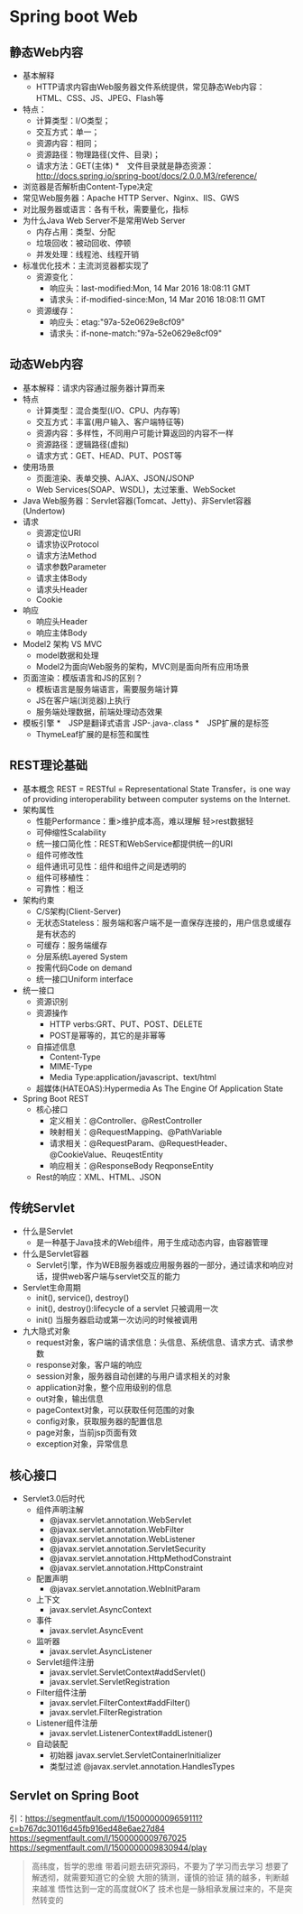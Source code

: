 # Spring boot Web

## 静态Web内容
* 基本解释
	* HTTP请求内容由Web服务器文件系统提供，常见静态Web内容：HTML、CSS、JS、JPEG、Flash等
* 特点：
	* 计算类型：I/O类型；
	* 交互方式：单一；
	* 资源内容：相同；
	* 资源路径：物理路径(文件、目录)；
	* 请求方法：GET(主体)
*　文件目录就是静态资源：http://docs.spring.io/spring-boot/docs/2.0.0.M3/reference/
* 浏览器是否解析由Content-Type决定
* 常见Web服务器：Apache HTTP Server、Nginx、IIS、GWS
* 对比服务器或语言：各有千秋，需要量化，指标
* 为什么Java Web Server不是常用Web Server
	* 内存占用：类型、分配
	* 垃圾回收：被动回收、停顿
	* 并发处理：线程池、线程开销
* 标准优化技术：主流浏览器都实现了
	* 资源变化：
		* 响应头：last-modified:Mon, 14 Mar 2016 18:08:11 GMT
		* 请求头：if-modified-since:Mon, 14 Mar 2016 18:08:11 GMT
	* 资源缓存：
		* 响应头：etag:"97a-52e0629e8cf09"
		* 请求头：if-none-match:"97a-52e0629e8cf09"
	
## 动态Web内容
* 基本解释：请求内容通过服务器计算而来
* 特点
	* 计算类型：混合类型(I/O、CPU、内存等)
	* 交互方式：丰富(用户输入、客户端特征等)
	* 资源内容：多样性，不同用户可能计算返回的内容不一样
	* 资源路径：逻辑路径(虚拟)
	* 请求方式：GET、HEAD、PUT、POST等
* 使用场景
	* 页面渲染、表单交换、AJAX、JSON/JSONP
	* Web Services(SOAP、WSDL)，太过笨重、WebSocket
* Java Web服务器：Servlet容器(Tomcat、Jetty)、非Servlet容器(Undertow)
* 请求
	* 资源定位URI
	* 请求协议Protocol
	* 请求方法Method
	* 请求参数Parameter
	* 请求主体Body
	* 请求头Header
	* Cookie
* 响应
	* 响应头Header
	* 响应主体Body
* Model2 架构 VS  MVC
	* model数据和处理
	* Model2为面向Web服务的架构，MVC则是面向所有应用场景
* 页面渲染：模版语言和JS的区别？
	* 模板语言是服务端语言，需要服务端计算
	* JS在客户端(浏览器)上执行
	* 服务端处理数据，前端处理动态效果
* 模板引擎
	*　JSP是翻译式语言 JSP-.java-.class
	*　JSP扩展的是标签
	* ThymeLeaf扩展的是标签和属性

## REST理论基础
* 基本概念
	REST = RESTful = Representational State Transfer，is one way of providing interoperability between computer systems on the Internet.
* 架构属性
	* 性能Performance：重>维护成本高，难以理解 轻>rest数据轻
	* 可伸缩性Scalability
	* 统一接口简化性：REST和WebService都提供统一的URI
	* 组件可修改性
	* 组件通讯可见性：组件和组件之间是透明的
	* 组件可移植性：
	* 可靠性：粗泛
* 架构约束
	* C/S架构(Client-Server)
	* 无状态Stateless：服务端和客户端不是一直保存连接的，用户信息或缓存是有状态的
	* 可缓存：服务端缓存
	* 分层系统Layered System
	* 按需代码Code on demand
	* 统一接口Uniform interface
* 统一接口
	* 资源识别
	* 资源操作
		* HTTP verbs:GRT、PUT、POST、DELETE
		* POST是幂等的，其它的是非幂等
	* 自描述信息
		* Content-Type
		* MIME-Type
		* Media Type:application/javascript、text/html
	* 超媒体(HATEOAS):Hypermedia As The Engine Of Application State
* Spring Boot REST
	* 核心接口
		* 定义相关：@Controller、@RestController
		* 映射相关：@RequestMapping、@PathVariable
		* 请求相关：@RequestParam、@RequestHeader、@CookieValue、ReuqestEntity
		* 响应相关：@ResponseBody ReqponseEntity
	* Rest的响应：XML、HTML、JSON		

## 传统Servlet
* 什么是Servlet
	* 是一种基于Java技术的Web组件，用于生成动态内容，由容器管理
* 什么是Servlet容器
	* Servlet引擎，作为WEB服务器或应用服务器的一部分，通过请求和响应对话，提供web客户端与servlet交互的能力
* Servlet生命周期
	* init(), service(), destroy()
	* init(),  destroy():lifecycle of a servlet 只被调用一次
	* init() 当服务器启动或第一次访问的时候被调用
* 九大隐式对象
	* request对象，客户端的请求信息：头信息、系统信息、请求方式、请求参数
	* response对象，客户端的响应
	* session对象，服务器自动创建的与用户请求相关的对象
	* application对象，整个应用级别的信息
	* out对象，输出信息
	* pageContext对象，可以获取任何范围的对象
	* config对象，获取服务器的配置信息
	* page对象，当前jsp页面有效
	* exception对象，异常信息
	
## 核心接口
* Servlet3.0后时代
	* 组件声明注解
		* @javax.servlet.annotation.WebServlet
		* @javax.servlet.annotation.WebFilter
		* @javax.servlet.annotation.WebListener
		* @javax.servlet.annotation.ServletSecurity
		* @javax.servlet.annotation.HttpMethodConstraint
		* @javax.servlet.annotation.HttpConstraint
	* 配置声明
		* @javax.servlet.annotation.WebInitParam
	* 上下文
		* javax.servlet.AsyncContext
	* 事件
		* javax.servlet.AsyncEvent
	* 监听器
		* javax.servlet.AsyncListener
	* Servlet组件注册
		* javax.servlet.ServletContext#addServlet()
		* javax.servlet.ServletRegistration
	* Filter组件注册
		* javax.servlet.FilterContext#addFilter()
		* javax.servlet.FilterRegistration
	* Listener组件注册
		* javax.servlet.ListenerContext#addListener()
	* 自动装配
		* 初始器 javax.servlet.ServletContainerInitializer
		* 类型过滤 @javax.servlet.annotation.HandlesTypes
## Servlet on Spring Boot	


引：https://segmentfault.com/l/1500000009659111?c=b767dc30116d45fb916ed48e6ae27d84
https://segmentfault.com/l/1500000009767025
https://segmentfault.com/l/1500000009830944/play

> 高纬度，哲学的思维
带着问题去研究源码，不要为了学习而去学习
想要了解透彻，就需要知道它的全貌
大胆的猜测，谨慎的验证
猜的越多，判断越来越准
悟性达到一定的高度就OK了
技术也是一脉相承发展过来的，不是突然转变的








